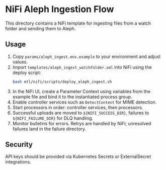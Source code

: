 # NiFi Aleph Ingestion Flow

This directory contains a NiFi template for ingesting files from a watch folder and sending them to Aleph.

## Usage

1. Copy `params/aleph_ingest.env.example` to your environment and adjust values.
2. Import `templates/aleph_ingest_watchfolder.xml` into NiFi using the deploy script:
   ```bash
   bash etl/nifi/scripts/deploy_aleph_ingest.sh
   ```
3. In the NiFi UI, create a Parameter Context using variables from the example file and bind it to the instantiated process group.
4. Enable controller services such as `DetectContent` for MIME detection.
5. Start processors in order: controller services, then processors.
6. Successful uploads are moved to `${NIFI_SUCCESS_DIR}`, failures to `${NIFI_FAILURE_DIR}` for DLQ handling.
7. Monitor bulletins for errors. Retrys are handled by NiFi; unresolved failures land in the failure directory.

## Security

API keys should be provided via Kubernetes Secrets or ExternalSecret integrations.
